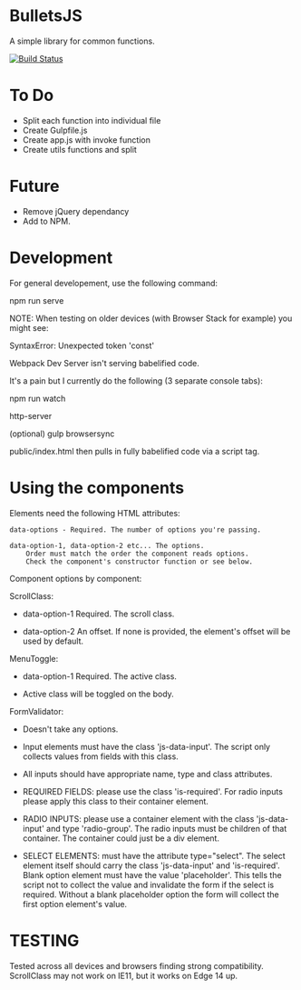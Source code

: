 # BulletsJS
A simple library for common functions.

[![Build Status](https://travis-ci.org/brightonmike/BulletsJS.svg?branch=master)](https://travis-ci.org/brightonmike/BulletsJS)

To Do
======

- Split each function into individual file
- Create Gulpfile.js
- Create app.js with invoke function
- Create utils functions and split


Future
======

- Remove jQuery dependancy
- Add to NPM.




Development
===========

For general developement, use the following command:

npm run serve


NOTE:
When testing on older devices (with Browser Stack for example) you might see:

SyntaxError: Unexpected token 'const'

Webpack Dev Server isn't serving babelified code.

It's a pain but I currently do the following (3 separate console tabs):

npm run watch

http-server

(optional)
gulp browsersync

public/index.html then pulls in fully babelified code via a script tag.



Using the components
====================

Elements need the following HTML attributes:
	
	data-options - Required. The number of options you're passing.

	data-option-1, data-option-2 etc... The options. 
		Order must match the order the component reads options. 
		Check the component's constructor function or see below.


Component options by component:


ScrollClass:

- data-option-1 Required. The scroll class.

- data-option-2 An offset. If none is provided, the element's offset 
	will be used by default.



MenuToggle:

- data-option-1 Required. The active class.

- Active class will be toggled on the body.



FormValidator:

- Doesn't take any options.

- Input elements must have the class 'js-data-input'. The script only collects values from fields with this class.

- All inputs should have appropriate name, type and class attributes.

- REQUIRED FIELDS: please use the class 'is-required'. For radio inputs please apply this class to their container element.

- RADIO INPUTS: please use a container element with the class 'js-data-input' and type 'radio-group'. The radio inputs must be children of that container. The container could just be a div element.

- SELECT ELEMENTS: must have the attribute type="select". The select element itself should carry the class 'js-data-input' and 'is-required'. Blank option element must have the value 'placeholder'. This tells the script not to collect the value and invalidate the form if the select is required. Without a blank placeholder option the form will collect the first option element's value. 



TESTING
=======

Tested across all devices and browsers finding strong compatibility. ScrollClass may not work on IE11, but it works on Edge 14 up.





